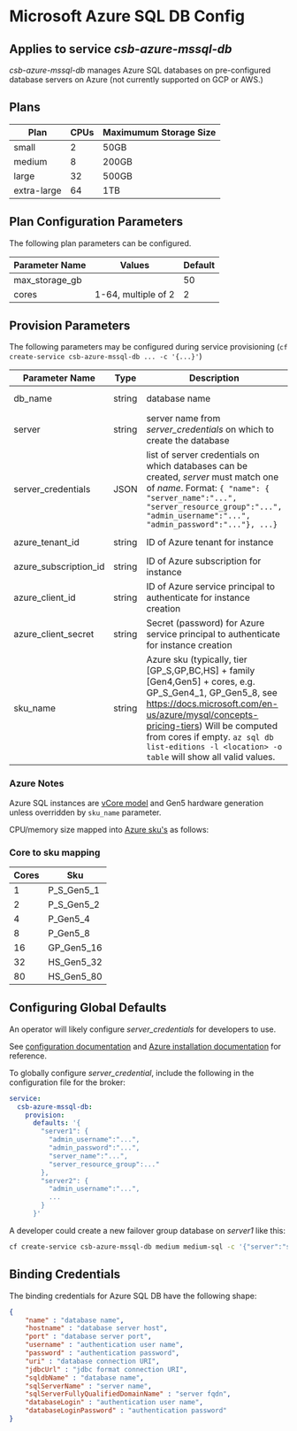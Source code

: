 # Microsoft Azure SQL DB Config

## Applies to service *csb-azure-mssql-db*

*csb-azure-mssql-db* manages Azure SQL databases on pre-configured database servers on Azure (not currently supported on GCP or AWS.)

## Plans

| Plan       | CPUs | Maximumum Storage Size |
|------------|------|--------------|
|small       | 2    | 50GB         |
|medium      | 8    | 200GB        |
|large       | 32   | 500GB        |
|extra-large | 64   | 1TB          |

## Plan Configuration Parameters

The following plan parameters can be configured.

| Parameter Name | Values              | Default |
|-------------|---------------------|---------|
| max_storage_gb  |             | 50      |
| cores       | 1-64, multiple of 2 | 2       |


## Provision Parameters

The following parameters may be configured during service provisioning (`cf create-service csb-azure-mssql-db ... -c '{...}'`)

| Parameter Name | Type | Description | Default |
|----------------|------|-------------|---------|
| db_name | string | database name | csb-fog-db-*instance_id* |
| server  | string | server name from *server_credentials* on which to create the database | |
| server_credentials | JSON | list of server credentials on which databases can be created, *server* must match one of *name*. Format: `{ "name": { "server_name":"...", "server_resource_group":"...", "admin_username":"...", "admin_password":"..."}, ...}`
| azure_tenant_id | string | ID of Azure tenant for instance | config file value `azure.tenant_id` |
| azure_subscription_id | string | ID of Azure subscription for instance | config file value `azure.subscription_id` |
| azure_client_id | string | ID of Azure service principal to authenticate for instance creation | config file value `azure.client_id` |
| azure_client_secret | string | Secret (password) for Azure service principal to authenticate for instance creation | config file value `azure.client_secret` |
| sku_name | string | Azure sku (typically, tier [GP_S,GP,BC,HS] + family [Gen4,Gen5] + cores, e.g. GP_S_Gen4_1, GP_Gen5_8, see https://docs.microsoft.com/en-us/azure/mysql/concepts-pricing-tiers) Will be computed from cores if empty. `az sql db list-editions -l <location> -o table` will show all valid values. | |

### Azure Notes

Azure SQL instances are [vCore model](https://docs.microsoft.com/en-us/azure/sql-database/sql-database-service-tiers-vcore?tabs=azure-portal) and Gen5 hardware generation 
unless overridden by `sku_name` parameter.

CPU/memory size mapped into [Azure sku's](https://docs.microsoft.com/en-us/azure/sql-database/sql-database-vcore-resource-limits-single-databases) as follows:  

### Core to sku mapping

| Cores | Sku |
|-------|-----|
| 1  | P_S_Gen5_1 |
| 2  | P_S_Gen5_2 |
| 4  | P_Gen5_4   |
| 8  | P_Gen5_8   |
| 16 | GP_Gen5_16 |
| 32 | HS_Gen5_32 |
| 80 | HS_Gen5_80 |


## Configuring Global Defaults

An operator will likely configure *server_credentials* for developers to use.

See [configuration documentation](./configuration.md) and [Azure installation documentation](azure-installation.md) for reference.

To globally configure *server_credential*, include the following in the configuration file for the broker:

```yaml
service:
  csb-azure-mssql-db:
    provision:
      defaults: '{ 
        "server1": { 
          "admin_username":"...", 
          "admin_password":"...", 
          "server_name":"...", 
          "server_resource_group":..."
        },
        "server2": {
          "admin_username":"...",
          ...
        }
      }' 
```

A developer could create a new failover group database on *server1* like this:
```bash
cf create-service csb-azure-mssql-db medium medium-sql -c '{"server":"server1"}'
```

## Binding Credentials

The binding credentials for Azure SQL DB have the following shape:

```json
{
    "name" : "database name",
    "hostname" : "database server host",
    "port" : "database server port",
    "username" : "authentication user name",
    "password" : "authentication password",
    "uri" : "database connection URI",
    "jdbcUrl" : "jdbc format connection URI",
    "sqldbName" : "database name",
    "sqlServerName" : "server name",
    "sqlServerFullyQualifiedDomainName" : "server fqdn",
    "databaseLogin" : "authentication user name",
    "databaseLoginPassword" : "authentication password"
}
```
